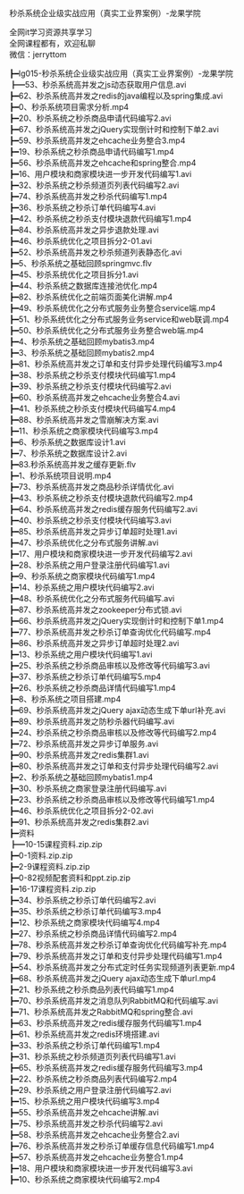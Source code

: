 秒杀系统企业级实战应用（真实工业界案例）-龙果学院

全网it学习资源共享学习<br>全网课程都有，欢迎私聊<br>微信：jerryttom<br>

┣━lg015-秒杀系统企业级实战应用（真实工业界案例）-龙果学院<br> ┣━53、秒杀系统高并发之js动态获取用户信息.avi<br> ┣━62、秒杀系统高并发之redis的java编程以及spring集成.avi<br> ┣━0、秒杀系统项目需求分析.mp4<br> ┣━20、秒杀系统之秒杀商品申请代码编写2.avi<br> ┣━67、秒杀系统高并发之jQuery实现倒计时和控制下单2.avi<br> ┣━59、秒杀系统高并发之ehcache业务整合3.mp4<br> ┣━19、秒杀系统之秒杀商品申请代码编写1.mp4<br> ┣━56、秒杀系统高并发之ehcache和spring整合.mp4<br> ┣━16、用户模块和商家模块进一步开发代码编写1.avi<br> ┣━32、秒杀系统之秒杀频道页列表代码编写2.avi<br> ┣━74、秒杀系统高并发之秒杀代码编写1.mp4<br> ┣━36、秒杀系统之秒杀订单代码编写4.avi<br> ┣━42、秒杀系统之秒杀支付模块退款代码编写1.mp4<br> ┣━84、秒杀系统高并发之异步退款处理.avi<br> ┣━46、秒杀系统优化之项目拆分2-01.avi<br> ┣━52、秒杀系统高并发之秒杀频道列表静态化.avi<br> ┣━5、秒杀系统之基础回顾springmvc.flv<br> ┣━45、秒杀系统优化之项目拆分1.avi<br> ┣━44、秒杀系统之数据库连接池优化.mp4<br> ┣━82、秒杀系统优化之前端页面美化讲解.mp4<br> ┣━49、秒杀系统优化之分布式服务业务整合service端.mp4<br> ┣━51、秒杀系统优化之分布式服务业务service和web联调.mp4<br> ┣━50、秒杀系统优化之分布式服务业务整合web端.mp4<br> ┣━4、秒杀系统之基础回顾mybatis3.mp4<br> ┣━3、秒杀系统之基础回顾mybatis2.mp4<br> ┣━81、秒杀系统高并发之订单和支付异步处理代码编写3.mp4<br> ┣━38、秒杀系统之秒杀支付模块代码编写1.mp4<br> ┣━39、秒杀系统之秒杀支付模块代码编写2.avi<br> ┣━60、秒杀系统高并发之ehcache业务整合4.avi<br> ┣━41、秒杀系统之秒杀支付模块代码编写4.mp4<br> ┣━88、秒杀系统高并发之雪崩解决方案.avi<br> ┣━11、秒杀系统之商家模块代码编写3.mp4<br> ┣━6、秒杀系统之数据库设计1.avi<br> ┣━7、秒杀系统之数据库设计2.avi<br> ┣━83.秒杀系统高并发之缓存更新.flv<br> ┣━1、秒杀系统项目说明.mp4<br> ┣━73、秒杀系统高并发之商品秒杀详情优化.avi<br> ┣━43、秒杀系统之秒杀支付模块退款代码编写2.mp4<br> ┣━64、秒杀系统高并发之redis缓存服务代码编写2.avi<br> ┣━40、秒杀系统之秒杀支付模块代码编写3.avi<br> ┣━85、秒杀系统高并发之异步订单超时处理1.avi<br> ┣━47、秒杀系统优化之分布式服务讲解.avi<br> ┣━17、用户模块和商家模块进一步开发代码编写2.avi<br> ┣━28、秒杀系统之用户登录注册代码编写1.avi<br> ┣━9、秒杀系统之商家模块代码编写1.mp4<br> ┣━14、秒杀系统之用户模块代码编写2.avi<br> ┣━48、秒杀系统优化之分布式服务代码编写.avi<br> ┣━87、秒杀系统高并发之zookeeper分布式锁.avi<br> ┣━66、秒杀系统高并发之jQuery实现倒计时和控制下单1.mp4<br> ┣━77、秒杀系统高并发之秒杀订单查询优化代码编写.mp4<br> ┣━86、秒杀系统高并发之异步订单超时处理2.avi<br> ┣━13、秒杀系统之用户模块代码编写1.avi<br> ┣━25、秒杀系统之秒杀商品审核以及修改等代码编写3.avi<br> ┣━37、秒杀系统之秒杀订单代码编写5.mp4<br> ┣━26、秒杀系统之秒杀商品详情代码编写1.mp4<br> ┣━8、秒杀系统之项目搭建.mp4<br> ┣━69、秒杀系统高并发之jQuery ajax动态生成下单url补充.avi<br> ┣━89、秒杀系统高并发之防秒杀器代码编写.avi<br> ┣━24、秒杀系统之秒杀商品审核以及修改等代码编写2.mp4<br> ┣━72、秒杀系统高并发之异步订单服务.avi<br> ┣━90、秒杀系统高并发之redis集群1.avi<br> ┣━80、秒杀系统高并发之订单和支付异步处理代码编写2.avi<br> ┣━2、秒杀系统之基础回顾mybatis1.mp4<br> ┣━30、秒杀系统之商家登录注册代码编写.avi<br> ┣━23、秒杀系统之秒杀商品审核以及修改等代码编写1.mp4<br> ┣━46、秒杀系统优化之项目拆分2-02.avi<br> ┣━91、秒杀系统高并发之redis集群2.avi<br> ┣━资料<br> ┣━10-15课程资料.zip.zip<br> ┣━0-1资料.zip.zip<br> ┣━2-9课程资料.zip.zip<br> ┣━0-82视频配套资料和ppt.zip.zip<br> ┣━16-17课程资料.zip.zip<br> ┣━34、秒杀系统之秒杀订单代码编写2.avi<br> ┣━35、秒杀系统之秒杀订单代码编写3.mp4<br> ┣━12、秒杀系统之商家模块代码编写4.mp4<br> ┣━27、秒杀系统之秒杀商品详情代码编写2.mp4<br> ┣━78、秒杀系统高并发之秒杀订单查询优化代码编写补充.mp4<br> ┣━79、秒杀系统高并发之订单和支付异步处理代码编写1.mp4<br> ┣━54、秒杀系统高并发之分布式定时任务实现频道列表更新.mp4<br> ┣━68、秒杀系统高并发之jQuery ajax动态生成下单url.mp4<br> ┣━21、秒杀系统之秒杀商品列表代码编写1.mp4<br> ┣━70、秒杀系统高并发之消息队列RabbitMQ和代码编写.avi<br> ┣━71、秒杀系统高并发之RabbitMQ和spring整合.avi<br> ┣━63、秒杀系统高并发之redis缓存服务代码编写1.mp4<br> ┣━61、秒杀系统高并发之redis环境搭建.avi<br> ┣━33、秒杀系统之秒杀订单代码编写1.mp4<br> ┣━31、秒杀系统之秒杀频道页列表代码编写1.avi<br> ┣━65、秒杀系统高并发之redis缓存服务代码编写3.mp4<br> ┣━22、秒杀系统之秒杀商品列表代码编写2.mp4<br> ┣━29、秒杀系统之用户登录注册代码编写2.avi<br> ┣━15、秒杀系统之用户模块代码编写3.mp4<br> ┣━55、秒杀系统高并发之ehcache讲解.avi<br> ┣━75、秒杀系统高并发之秒杀代码编写2.avi<br> ┣━58、秒杀系统高并发之ehcache业务整合2.avi<br> ┣━76、秒杀系统高并发之秒杀订单缓存信息代码编写1.mp4<br> ┣━57、秒杀系统高并发之ehcache业务整合1.mp4<br> ┣━18、用户模块和商家模块进一步开发代码编写3.avi<br> ┣━10、秒杀系统之商家模块代码编写2.mp4